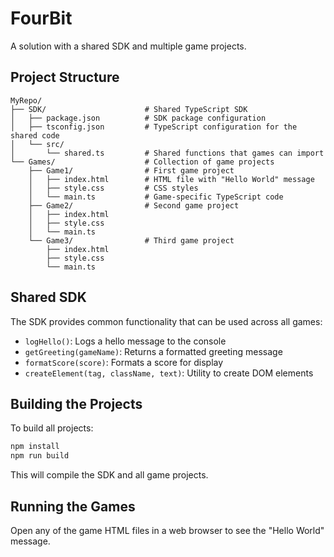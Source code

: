 # FourBit

A solution with a shared SDK and multiple game projects.

## Project Structure

```
MyRepo/
├── SDK/                      # Shared TypeScript SDK
│   ├── package.json          # SDK package configuration
│   ├── tsconfig.json         # TypeScript configuration for the shared code
│   └── src/
│       └── shared.ts         # Shared functions that games can import
└── Games/                    # Collection of game projects
    ├── Game1/                # First game project
    │   ├── index.html        # HTML file with "Hello World" message
    │   ├── style.css         # CSS styles
    │   └── main.ts           # Game-specific TypeScript code
    ├── Game2/                # Second game project
    │   ├── index.html
    │   ├── style.css
    │   └── main.ts
    └── Game3/                # Third game project
        ├── index.html
        ├── style.css
        └── main.ts
```

## Shared SDK

The SDK provides common functionality that can be used across all games:

- `logHello()`: Logs a hello message to the console
- `getGreeting(gameName)`: Returns a formatted greeting message
- `formatScore(score)`: Formats a score for display
- `createElement(tag, className, text)`: Utility to create DOM elements

## Building the Projects

To build all projects:

```bash
npm install
npm run build
```

This will compile the SDK and all game projects.

## Running the Games

Open any of the game HTML files in a web browser to see the "Hello World" message.
